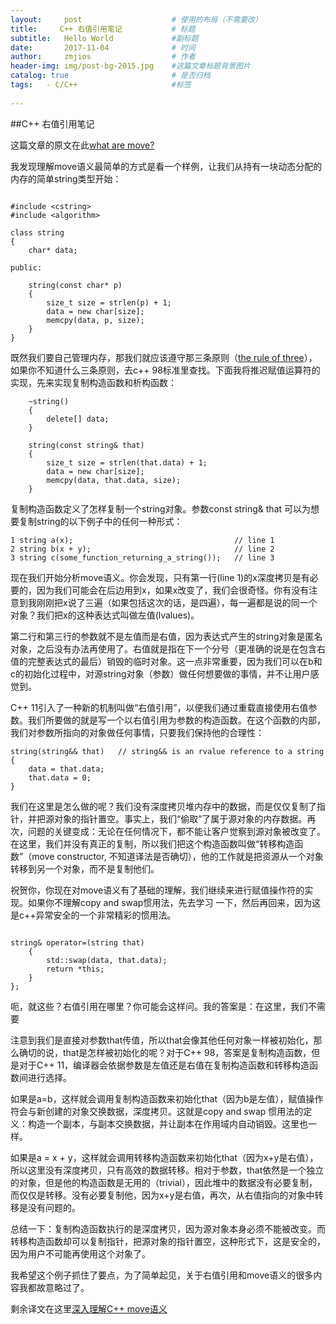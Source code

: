 ```yaml
---
layout:     post                    # 使用的布局（不需要改）
title:     C++ 右值引用笔记           # 标题 
subtitle:   Hello World             #副标题
date:       2017-11-04              # 时间
author:     zmjios                  # 作者
header-img: img/post-bg-2015.jpg    #这篇文章标题背景图片
catalog: true                       # 是否归档
tags:   - C/C++                     #标签
    
---
```



##C++ 右值引用笔记

这篇文章的原文在此[what are move?](http://stackoverflow.com/questions/3106110/what-are-move-semantics)

我发现理解move语义最简单的方式是看一个样例，让我们从持有一块动态分配的内存的简单string类型开始：


```

#include <cstring>
#include <algorithm>

class string
{
    char* data;

public:

    string(const char* p)
    {
        size_t size = strlen(p) + 1;
        data = new char[size];
        memcpy(data, p, size);
    }
}

```
既然我们要自己管理内存，那我们就应该遵守那三条原则（[the rule of three](http://stackoverflow.com/questions/4172722/what-is-the-rule-of-three)），如果你不知道什么三条原则，去c++ 98标准里查找。下面我将推迟赋值运算符的实现，先来实现复制构造函数和析构函数：


```
    ~string()
    {
        delete[] data;
    }

    string(const string& that)
    {
        size_t size = strlen(that.data) + 1;
        data = new char[size];
        memcpy(data, that.data, size);
    }

```

复制构造函数定义了怎样复制一个string对象。参数const string& that 可以为想要复制string的以下例子中的任何一种形式：

```
1 string a(x);                                    // line 1
2 string b(x + y);                                // line 2
3 string c(some_function_returning_a_string());   // line 3

```

现在我们开始分析move语义。你会发现，只有第一行(line 1)的x深度拷贝是有必要的，因为我们可能会在后边用到x，如果x改变了，我们会很奇怪。你有没有注意到我刚刚把x说了三遍（如果包括这次的话，是四遍），每一遍都是说的同一个对象？我们把x的这种表达式叫做左值(lvalues)。

第二行和第三行的参数就不是左值而是右值，因为表达式产生的string对象是匿名对象，之后没有办法再使用了。右值就是指在下一个分号（更准确的说是在包含右值的完整表达式的最后）销毁的临时对象。这一点非常重要，因为我们可以在b和c的初始化过程中，对源string对象（参数）做任何想要做的事情，并不让用户感觉到。

C++ 11引入了一种新的机制叫做“右值引用”，以便我们通过重载直接使用右值参数。我们所要做的就是写一个以右值引用为参数的构造函数。在这个函数的内部，我们对参数所指向的对象做任何事情，只要我们保持他的合理性：


```
string(string&& that)   // string&& is an rvalue reference to a string
{
    data = that.data;
    that.data = 0;
}

```

我们在这里是怎么做的呢？我们没有深度拷贝堆内存中的数据，而是仅仅复制了指针，并把源对象的指针置空。事实上，我们“偷取”了属于源对象的内存数据。再次，问题的关键变成：无论在任何情况下，都不能让客户觉察到源对象被改变了。在这里，我们并没有真正的复制，所以我们把这个构造函数叫做“转移构造函数”（move constructor, 不知道译法是否确切），他的工作就是把资源从一个对象转移到另一个对象，而不是复制他们。

祝贺你，你现在对move语义有了基础的理解，我们继续来进行赋值操作符的实现。如果你不理解copy and swap惯用法，先去学习 一下，然后再回来，因为这是c++异常安全的一个非常精彩的惯用法。


```

string& operator=(string that)
    {
        std::swap(data, that.data);
        return *this;
    }
};

```

呃，就这些？右值引用在哪里？你可能会这样问。我的答案是：在这里，我们不需要

注意到我们是直接对参数that传值，所以that会像其他任何对象一样被初始化，那么确切的说，that是怎样被初始化的呢？对于C++ 98，答案是复制构造函数，但是对于C++ 11，编译器会依据参数是左值还是右值在复制构造函数和转移构造函数间进行选择。

如果是a=b，这样就会调用复制构造函数来初始化that（因为b是左值），赋值操作符会与新创建的对象交换数据，深度拷贝。这就是copy and swap 惯用法的定义：构造一个副本，与副本交换数据，并让副本在作用域内自动销毁。这里也一样。

如果是a = x + y，这样就会调用转移构造函数来初始化that（因为x+y是右值），所以这里没有深度拷贝，只有高效的数据转移。相对于参数，that依然是一个独立的对象，但是他的构造函数是无用的（trivial），因此堆中的数据没有必要复制，而仅仅是转移。没有必要复制他，因为x+y是右值，再次，从右值指向的对象中转移是没有问题的。

总结一下：复制构造函数执行的是深度拷贝，因为源对象本身必须不能被改变。而转移构造函数却可以复制指针，把源对象的指针置空，这种形式下，这是安全的，因为用户不可能再使用这个对象了。 

我希望这个例子抓住了要点，为了简单起见，关于右值引用和move语义的很多内容我都故意略过了。


剩余译文在这里[深入理解C++ move语义](http://www.cnblogs.com/tingshuo/archive/2013/01/22/2871328.html)

